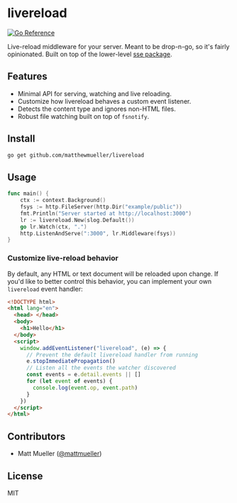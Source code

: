 # livereload

[![Go Reference](https://pkg.go.dev/badge/github.com/matthewmueller/livereload.svg)](https://pkg.go.dev/github.com/matthewmueller/livereload)

Live-reload middleware for your server. Meant to be drop-n-go, so it's fairly opinionated. Built on top of the lower-level [sse package](https://github.com/livebud/sse).

## Features

- Minimal API for serving, watching and live reloading.
- Customize how livereload behaves a custom event listener.
- Detects the content type and ignores non-HTML files.
- Robust file watching built on top of `fsnotify`.

## Install

```sh
go get github.com/matthewmueller/livereload
```

## Usage

```go
func main() {
	ctx := context.Background()
	fsys := http.FileServer(http.Dir("example/public"))
	fmt.Println("Server started at http://localhost:3000")
	lr := livereload.New(slog.Default())
	go lr.Watch(ctx, ".")
	http.ListenAndServe(":3000", lr.Middleware(fsys))
}
```

### Customize live-reload behavior

By default, any HTML or text document will be reloaded upon change. If you'd like to better control this behavior, you can implement your own `livereload` event handler:

```html
<!DOCTYPE html>
<html lang="en">
  <head> </head>
  <body>
    <h1>Hello</h1>
  </body>
  <script>
    window.addEventListener("livereload", (e) => {
      // Prevent the default livereload handler from running
      e.stopImmediatePropagation()
      // Listen all the events the watcher discovered
      const events = e.detail.events || []
      for (let event of events) {
        console.log(event.op, event.path)
      }
    })
  </script>
</html>
```

## Contributors

- Matt Mueller ([@mattmueller](https://twitter.com/mattmueller))

## License

MIT

